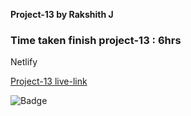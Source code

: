 **Project-13 by Rakshith J**

### Time taken finish project-13 : 6hrs

Netlify

[Project-13 live-link](https://live-class-project-13-rj.netlify.app/)

![Badge](https://img.shields.io/badge/Project--13-Live-brightgreen)
